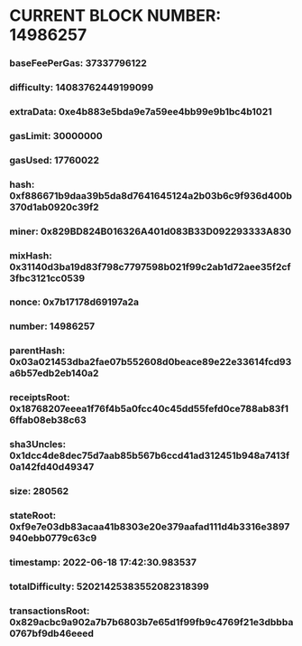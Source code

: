 # CURRENT BLOCK NUMBER: 14986257

### baseFeePerGas: 37337796122
### difficulty: 14083762449199099
### extraData: 0xe4b883e5bda9e7a59ee4bb99e9b1bc4b1021
### gasLimit: 30000000
### gasUsed: 17760022
### hash: 0xf886671b9daa39b5da8d7641645124a2b03b6c9f936d400b370d1ab0920c39f2
### miner: 0x829BD824B016326A401d083B33D092293333A830
### mixHash: 0x31140d3ba19d83f798c7797598b021f99c2ab1d72aee35f2cf3fbc3121cc0539
### nonce: 0x7b17178d69197a2a
### number: 14986257
### parentHash: 0x03a021453dba2fae07b552608d0beace89e22e33614fcd93a6b57edb2eb140a2
### receiptsRoot: 0x18768207eeea1f76f4b5a0fcc40c45dd55fefd0ce788ab83f16ffab08eb38c63
### sha3Uncles: 0x1dcc4de8dec75d7aab85b567b6ccd41ad312451b948a7413f0a142fd40d49347
### size: 280562
### stateRoot: 0xf9e7e03db83acaa41b8303e20e379aafad111d4b3316e3897940ebb0779c63c9
### timestamp: 2022-06-18 17:42:30.983537
### totalDifficulty: 52021425383552082318399
### transactionsRoot: 0x829acbc9a902a7b7b6803b7e65d1f99fb9c4769f21e3dbbba0767bf9db46eeed
